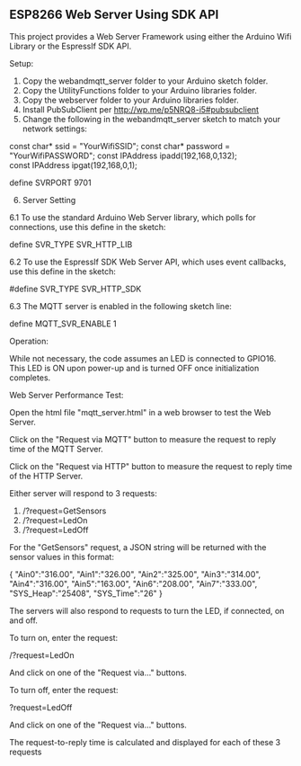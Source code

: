 <h2><strong>ESP8266 Web Server Using SDK API</strong></h2>

This project provides a Web Server Framework using either the Arduino Wifi Library or the EspressIf SDK API.

Setup:

1. Copy the webandmqtt_server folder to your Arduino sketch folder.
2. Copy the UtilityFunctions folder to your Arduino libraries folder.
3. Copy the webserver folder to your Arduino libraries folder.
4. Install PubSubClient per http://wp.me/p5NRQ8-i5#pubsubclient
5. Change the following in the webandmqtt_server sketch to match your network settings:

const char* ssid = "YourWifiSSID";
const char* password = "YourWifiPASSWORD";
const IPAddress ipadd(192,168,0,132);     
const IPAddress ipgat(192,168,0,1); 

define SVRPORT 9701 

6. Server Setting

6.1 To use the standard Arduino Web Server library, which polls for connections, use this define in the sketch:

define SVR_TYPE SVR_HTTP_LIB

6.2 To use the EspressIf SDK Web Server API, which uses event callbacks, use this define in the sketch:

#define SVR_TYPE SVR_HTTP_SDK

6.3 The MQTT server is enabled in the following sketch line:

define MQTT_SVR_ENABLE 1

Operation:

While not necessary, the code assumes an LED is connected to GPIO16. This LED is ON upon 
power-up and is turned OFF once initialization completes.


Web Server Performance Test:

Open the html file "mqtt_server.html" in a web browser to test the Web Server.

Click on the "Request via MQTT" button to measure the request to reply time of the MQTT Server.

Click on the "Request via HTTP" button to measure the request to reply time of the HTTP Server.

Either server will respond to 3 requests:

1. /?request=GetSensors
2. /?request=LedOn
3. /?request=LedOff

For the "GetSensors" request, a JSON string will be returned with the sensor values in this format:

{
"Ain0":"316.00",
"Ain1":"326.00",
"Ain2":"325.00",
"Ain3":"314.00",
"Ain4":"316.00",
"Ain5":"163.00",
"Ain6":"208.00",
"Ain7":"333.00",
"SYS_Heap":"25408",
"SYS_Time":"26"
}

The servers will also respond to requests to turn the LED, if connected, on and off.

To turn on, enter the request:

/?request=LedOn

And click on one of the "Request via..." buttons.

To turn off, enter the request:

?request=LedOff

And click on one of the "Request via..." buttons.

The request-to-reply time is calculated and displayed for each of these 3 requests
